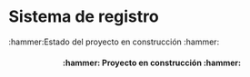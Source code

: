 <h1>Sistema de registro</h1>
:hammer:Estado del proyecto en construcción :hammer:
<h4 align="center">
:hammer: Proyecto en construcción :hammer:
</h4>
